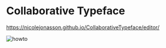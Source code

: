 # Collaborative Typeface
https://nicolejonasson.github.io/CollaborativeTypeface/editor/

![howto](https://user-images.githubusercontent.com/38101829/39968976-cf10ce90-56d5-11e8-94fc-56cc173a833c.png)
